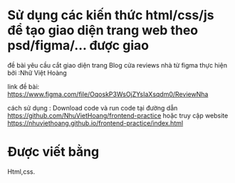# Sử dụng các kiến thức html/css/js để tạo giao diện trang web theo psd/figma/... được giao
đề bài yêu cầu cắt giao diện trang Blog cửa reviews nhà từ figma thực hiện bởi :Nhữ Việt Hoàng

link đề bài: https://www.figma.com/file/OqoskP3WsOjZYsIaXsqdm0/ReviewNha

cách sử dụng :
Download code và run code tại đường dẫn https://github.com/NhuVietHoang/frontend-practice hoặc truy cập website https://nhuviethoang.github.io/frontend-practice/index.html

# Được viết bằng
Html,css.